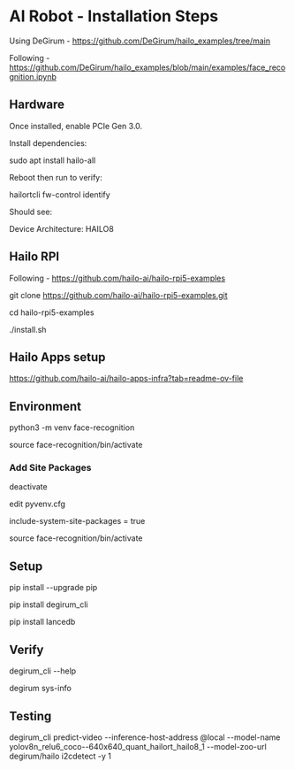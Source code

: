 # AI Robot - Installation Steps
Using DeGirum - https://github.com/DeGirum/hailo_examples/tree/main

Following - https://github.com/DeGirum/hailo_examples/blob/main/examples/face_recognition.ipynb

## Hardware
Once installed, enable PCIe Gen 3.0. 

Install dependencies:

sudo apt install hailo-all

Reboot then run to verify:

hailortcli fw-control identify

Should see:

Device Architecture: HAILO8

## Hailo RPI
Following - https://github.com/hailo-ai/hailo-rpi5-examples

git clone https://github.com/hailo-ai/hailo-rpi5-examples.git

cd hailo-rpi5-examples

./install.sh

## Hailo Apps setup
https://github.com/hailo-ai/hailo-apps-infra?tab=readme-ov-file

## Environment
python3 -m venv face-recognition

source face-recognition/bin/activate

### Add Site Packages
deactivate

edit pyvenv.cfg

include-system-site-packages = true

source face-recognition/bin/activate

## Setup
pip install --upgrade pip

pip install degirum_cli

pip install lancedb

## Verify
degirum_cli --help 

degirum sys-info

## Testing
degirum_cli predict-video --inference-host-address @local --model-name yolov8n_relu6_coco--640x640_quant_hailort_hailo8_1 --model-zoo-url degirum/hailo
i2cdetect -y 1
